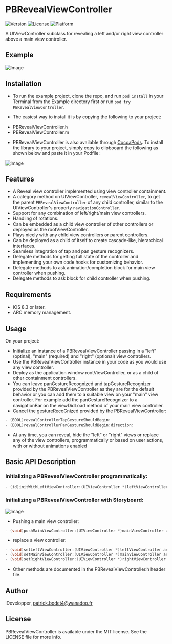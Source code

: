 # PBRevealViewController

[![Version](https://img.shields.io/cocoapods/v/PBRevealViewController.svg?style=flat)](http://cocoapods.org/pods/PBRevealViewController)
[![License](https://img.shields.io/cocoapods/l/PBRevealViewController.svg?style=flat)](http://cocoapods.org/pods/PBRevealViewController)
[![Platform](https://img.shields.io/cocoapods/p/PBRevealViewController.svg?style=flat)](http://cocoapods.org/pods/PBRevealViewController)

A UIViewController subclass for revealing a left and/or right view controller above a main view controller.

## Example

![Image](https://github.com/iDevelopper/PBRevealViewController/blob/master/PBRevealViewController_Video.gif)

## Installation

* To run the example project, clone the repo, and run `pod install` in your Terminal from the Example directory first or run `pod try PBRevealViewController`.

* The easiest way to install it is by copying the following to your project:

- PBRevealViewController.h
- PBRevealViewController.m

* PBRevealViewController is also available through [CocoaPods](http://cocoapods.org). To install
the library to your project, simply copy to clipbooard the following as shown below and paste it in your Podfile:

![Image](https://github.com/iDevelopper/PBRevealViewController/blob/master/PBRevealViewController_Cocoa.png)

## Features

* A Reveal view controller implemented using view controller containment.
* A category method on UIViewController, `revealViewController`, to get the parent `PBRevealViewController` of any child controller, similar to the UIViewController's property `navigationController`.
* Support for any combination of left/right/main view controllers.
* Handling of rotations.
* Can be embedded as a child view controller of other controllers or deployed as the rootViewController.
* Plays nicely with any child view controllers or parent controllers.
* Can be deployed as a child of itself to create cascade-like, hierarchical interfaces.
* Seamless integration of tap and pan gesture recognizers.
* Delegate methods for getting full state of the controller and implementing your own code hooks for customizing behavior.
* Delegate methods to ask animation/completion block for main view controller when pushing.
* Delegate methods to ask block for child controller when pushing.

## Requirements

* iOS 8.3 or later.
* ARC memory management.

## Usage

On your project:

* Initialize an instance of a PBRevealViewController passing in a "left" (optinal), "main" (required) and "right" (optional) view controllers.
* Use the PBRevealViewController instance in your code as you would use any view controller.
* Deploy as the application window rootViewController, or as a child of other containment controllers.
* You can leave panGestureRecognized and tapGestureRecognizer provided by the PBRevealViewController as they are for the default behavior or you can add them to a suitable view on your "main" view controller. For example add the panGestureRecognizer to a navigationBar on the viewDidLoad method of your main view controller.
* Cancel the gestureRecoGnized provided by the PBRevealViewController:

```objective-c
- (BOOL)revealControllerTapGestureShouldBegin:
- (BOOL)revealControllerPanGestureShouldBegin:direction:
```
* At any time, you can reveal, hide the "left" or "right" views or replace any of the view controllers, programmatically or based on user actions, with or without animations enabled

## Basic API Description

### Initializing a PBRevealViewController programmatically:

```objective-c
- (id)initWithLeftViewController:(UIViewController *)leftViewController mainViewController:(UIViewController *)mainViewController rightViewController:(UIViewController *)rightViewController;
```
### Initializing a PBRevealViewController with Storyboard:

![Image](https://github.com/iDevelopper/PBRevealViewController/blob/master/PBRevealViewController_Story.png)

* Pushing a main view controller:

```objective-c
- (void)pushMainViewController:(UIViewController *)mainViewController animated:(BOOL)animated;
```
* replace a view controller:

```objective-c
- (void)setLeftViewController:(UIViewController *)leftViewController animated:(BOOL)animated;
- (void)setMainViewController:(UIViewController *)mainViewController animated:(BOOL)animated;
- (void)setRightViewController:(UIViewController *)rightViewController animated:(BOOL)animated;
```

* Other methods are documented in the PBRevealViewController.h header file. 

## Author

iDevelopper, patrick.bodet4@wanadoo.fr

## License

PBRevealViewController is available under the MIT license. See the LICENSE file for more info.
